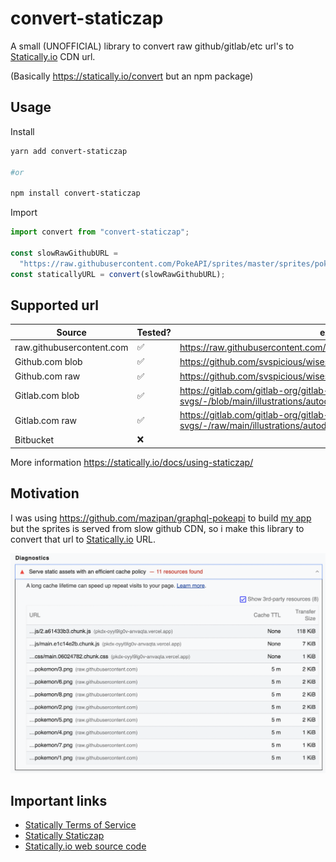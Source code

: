 # convert-staticzap

A small (UNOFFICIAL) library to convert raw github/gitlab/etc url's to [Statically.io](https://statically.io/docs/using-staticzap/) CDN url.

(Basically https://statically.io/convert but an npm package)

## Usage

Install

```sh
yarn add convert-staticzap

#or

npm install convert-staticzap
```

Import

```js
import convert from "convert-staticzap";

const slowRawGithubURL =
  "https://raw.githubusercontent.com/PokeAPI/sprites/master/sprites/pokemon/versions/generation-v/black-white/animated/384.gif";
const staticallyURL = convert(slowRawGithubURL);
```

## Supported url

| Source                    | Tested? | example                                                                            |
| ------------------------- | ------- | ---------------------------------------------------------------------------------- |
| raw.githubusercontent.com | ✅      | https://raw.githubusercontent.com/svspicious/wisesa.dev/main/README.md             |
| Github.com blob           | ✅      | https://github.com/svspicious/wisesa.dev/blob/main/public/dino.gif                 |
| Github.com raw            | ✅      | https://github.com/svspicious/wisesa.dev/raw/main/public/preview.png               |
| Gitlab.com blob           | ✅      | https://gitlab.com/gitlab-org/gitlab-svgs/-/blob/main/illustrations/autodevops.svg |
| Gitlab.com raw            | ✅      | https://gitlab.com/gitlab-org/gitlab-svgs/-/raw/main/illustrations/autodevops.svg  |
| Bitbucket                 | ❌      |

More information https://statically.io/docs/using-staticzap/

## Motivation

I was using https://github.com/mazipan/graphql-pokeapi to build [my app](https://github.com/svspicious/pkdx) but the sprites is served from slow github CDN, so i make this library to convert that url to [Statically.io](https://statically.io/docs/using-staticzap/) URL.

![lighthouse hate that](web-dev-result.png)

## Important links


- [Statically Terms of Service](https://statically.io/policies/terms/)
- [Statically Staticzap](https://statically.io/docs/using-staticzap/)
- [Statically.io web source code](https://github.com/staticallyio/statically)